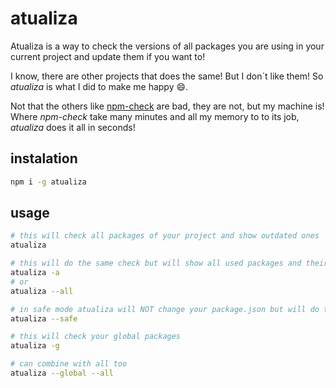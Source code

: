 # atualiza

Atualiza is a way to check the versions of all packages you are using in your current project and update them if you want to!

I know, there are other projects that does the same! But I don´t like them! So *atualiza*  is what I did to make me happy :smile:.

Not that the others like [npm-check](https://www.npmjs.com/package/npm-check) are bad, they are not, but my machine is! Where *npm-check* take many minutes and all my memory to to its job, *atualiza* does it all in seconds!

## instalation

```bash
npm i -g atualiza
```

## usage

```bash
# this will check all packages of your project and show outdated ones
atualiza 

# this will do the same check but will show all used packages and their current version
atualiza -a
# or
atualiza --all

# in safe mode atualiza will NOT change your package.json but will do the update on node_packages
atualiza --safe

# this will check your global packages
atualiza -g

# can combine with all too
atualiza --global --all
```

